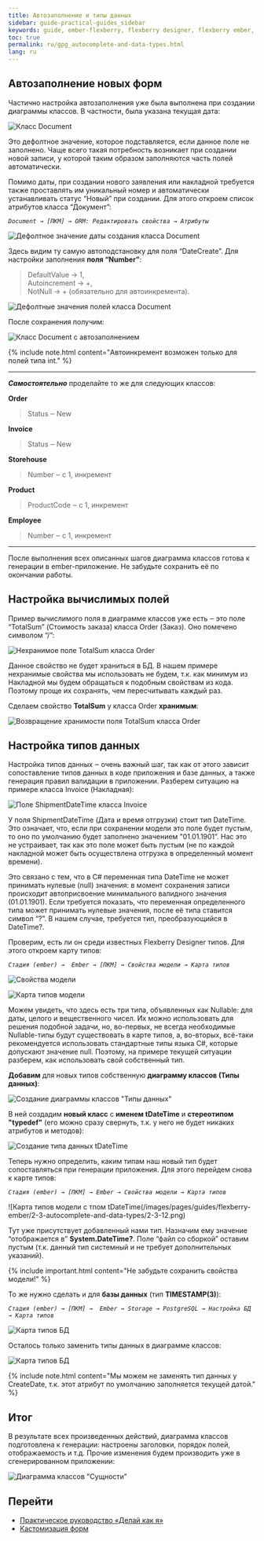 ```yaml
---
title: Автозаполнение и типы данных
sidebar: guide-practical-guides_sidebar
keywords: guide, ember-flexberry, flexberry designer, flexberry ember, диаграмма классов, приложение, автозаполнение, база данных, БД, типы данных
toc: true
permalink: ru/gpg_autocomplete-and-data-types.html
lang: ru
---
```


## Автозаполнение новых форм

Частично настройка автозаполнения уже была выполнена при создании диаграммы классов. В частности, была указана текущая дата:

![Класс Document](/images/pages/guides/flexberry-ember/2-3-autocomplete-and-data-types/2-3-1.png)

Это дефолтное значение, которое подставляется, если данное поле не заполнено. Чаще всего такая потребность возникает при создании новой записи, у которой таким образом заполняются часть полей автоматически.

Помимо даты, при создании нового заявления или накладной требуется также проставлять им уникальный номер и автоматически устанавливать статус “Новый” при создании. Для этого откроем список атрибутов класса “Документ”:

*`Document → [ПКМ] → ORM: Редактировать свойства → Атрибуты`*

![Дефолтное значение даты создания класса Document](/images/pages/guides/flexberry-ember/2-3-autocomplete-and-data-types/2-3-2.png)

Здесь видим ту самую автоподстановку для поля “DateCreate”. Для настройки заполнения **поля “Number”**:
> DefaultValue → 1,  
> Autoincrement → +,  
> NotNull → + (обязательно для автоинкремента).

![Дефолтные значения полей класса Document](/images/pages/guides/flexberry-ember/2-3-autocomplete-and-data-types/2-3-3.png)

После сохранения получим:

![Класс Document с автозаполнением](/images/pages/guides/flexberry-ember/2-3-autocomplete-and-data-types/2-3-4.png)

{% include note.html content="Автоинкремент возможен только для полей типа int." %}

---

**_Самостоятельно_** проделайте то же для следующих классов:

**Order**
> Status ‒ New

**Invoice**
> Status ‒ New

**Storehouse**
> Number ‒ с 1, инкремент

**Product**
> ProductCode ‒ с 1, инкремент

**Employee**
> Number ‒ с 1, инкремент

---

После выполнения всех описанных шагов диаграмма классов готова к генерации в ember-приложение. Не забудьте сохранить её по окончании работы.

## Настройка вычислимых полей

Пример вычислимого поля в диаграмме классов уже есть ‒ это поле “TotalSum” (Стоимость заказа) класса Order (Заказ). Оно помечено символом “/”:

![Нехранимое поле TotalSum класса Order](/images/pages/guides/flexberry-ember/2-3-autocomplete-and-data-types/2-3-5.png)

Данное свойство не будет храниться в БД. В нашем примере нехранимые свойства мы использовать не будем, т.к. как минимум из Накладной мы будем обращаться к подобным свойствам из кода. Поэтому проще их сохранять, чем пересчитывать каждый раз.

Сделаем свойство **TotalSum** у класса Order **хранимым**:

![Возвращение хранимости поля TotalSum класса Order](/images/pages/guides/flexberry-ember/2-3-autocomplete-and-data-types/2-3-6.png)

## Настройка типов данных

Настройка типов данных ‒ очень важный шаг, так как от этого зависит сопоставление типов данных в коде приложения и базе данных, а также генерация правил валидации в приложении. Разберем ситуацию на примере класса Invoice (Накладная):

![Поле ShipmentDateTime класса Invoice](/images/pages/guides/flexberry-ember/2-3-autocomplete-and-data-types/2-3-7.png)

У поля ShipmentDateTime (Дата и время отгрузки) стоит тип DateTime. Это означает, что, если при сохранении модели это поле будет пустым, то оно по умолчанию будет заполнено значением "01.01.1901”. Нас это не устраивает, так как это поле может быть пустым (не по каждой накладной может быть осуществлена отгрузка в определенный момент времени).

Это связано с тем, что в C# переменная типа DateTime не может принимать нулевые (null) значения: в момент сохранения записи происходит автоприсвоение минимального валидного значения (01.01.1901). Если требуется показать, что переменная определенного типа может принимать нулевые значения, после её типа ставится символ “?”. В нашем случае, требуется тип, преобразующийся в DateTime?.

Проверим, есть ли он среди известных Flexberry Designer типов. Для этого откроем карту типов: 

*`Стадия (ember) →  Ember → [ПКМ] → Свойства модели → Карта типов`*

![Свойства модели](/images/pages/guides/flexberry-ember/2-3-autocomplete-and-data-types/2-3-8.png)

![Карта типов модели](/images/pages/guides/flexberry-ember/2-3-autocomplete-and-data-types/2-3-9.png)

Можем увидеть, что здесь есть три типа, объявленных как Nullable: для даты, целого и вещественного чисел. Их можно использовать для решения подобной задачи, но, во-первых, не всегда необходимые Nullable-типы будут существовать в карте типов, а, во-вторых, всё-таки рекомендуется использовать стандартные типы языка C#, которые допускают значение null. Поэтому, на примере текущей ситуации разберем, как использовать свой собственный тип.

**Добавим** для новых типов собственную **диаграмму классов (Типы данных)**:

![Создание диаграммы классов "Типы данных"](/images/pages/guides/flexberry-ember/2-3-autocomplete-and-data-types/2-3-10.png)

В ней создадим **новый класс** с **именем tDateTime** и **стереотипом "typedef"** (его можно сразу свернуть, т.к. у него не будет никаких атрибутов и методов):

![Создание типа данных tDateTime](/images/pages/guides/flexberry-ember/2-3-autocomplete-and-data-types/2-3-11.png)

Теперь нужно определить, каким типам наш новый тип будет сопоставляться при генерации приложения. Для этого перейдем снова к карте типов:

*`Стадия (ember) → [ПКМ] → Ember → Свойства модели → Карта типов`* 

![Карта типов модели с тпом tDateTime(/images/pages/guides/flexberry-ember/2-3-autocomplete-and-data-types/2-3-12.png)

Тут уже присутствует добавленный нами тип. Назначим ему значение “отображается в” **System.DateTime?**. Поле “файл со сборкой” оставим пустым (т.к. данный тип системный и не требует дополнительных указаний). 

{% include important.html content="Не забудьте сохранить свойства модели!" %}

То же нужно сделать и для **базы данных** (тип **TIMESTAMP(3)**):

*`Стадия (ember) → [ПКМ] →  Ember → Storage → PostgreSQL → Настройка БД → Карта типов`*

![Карта типов БД](/images/pages/guides/flexberry-ember/2-3-autocomplete-and-data-types/2-3-13.png)

Осталось только заменить типы данных в диаграмме классов:

![Карта типов БД](/images/pages/guides/flexberry-ember/2-3-autocomplete-and-data-types/2-3-14.png)

{% include note.html content="Мы можем не заменять тип данных у CreateDate, т.к. этот атрибут по умолчанию заполняется текущей датой." %}

## Итог

В результате всех произведенных действий, диаграмма классов подготовлена к генерации: настроены заголовки, порядок полей, отображаемость и т.д. Прочие изменения будем производить уже в сгенерированном приложении:

![Диаграмма классов "Сущности"](/images/pages/guides/flexberry-ember/2-3-autocomplete-and-data-types/2-3-15.png)

## Перейти

* [Практическое руководство  «Делай как я»](gpg_landing-page.html) <i class="fa fa-arrow-up" aria-hidden="true"></i>
* [Кастомизация форм](gpg_customize-forms.html) <i class="fa fa-arrow-left" aria-hidden="true"></i>
<!-- * [Генерация Ember-приложения](gpg_ember-application-generation.html) <i class="fa fa-arrow-right" aria-hidden="true"></i> -->